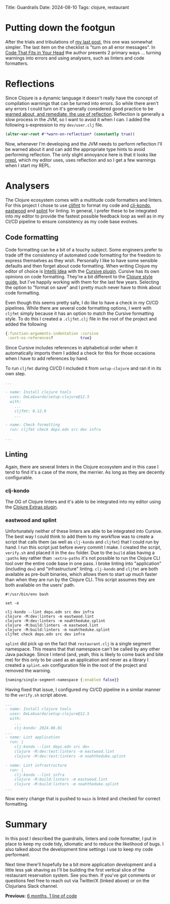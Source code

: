 Title: Guardrails
Date: 2024-08-10
Tags: clojure, restaurant

# Putting down the footgun

After the trials and tribulations of [my last post](6-months-1-line-of-code.html), this one was somewhat simpler. The
last item on the checklist is "turn on all error messages". In
[Code That Fits in Your Head](https://www.oreilly.com/library/view/code-that-fits/9780137464302/) the author presents
2 primary ways ... turning warnings into errors and using analysers, such as linters and code formatters.

# Reflections

Since Clojure is a dynamic language it doesn't really have the concept of compilation warnings that can be turned into
errors. So while there aren't any errors I could turn on it's generally considered good practice to be [warned about,
and remediate, the use of reflection](https://cuddly-octo-palm-tree.com/posts/2022-02-20-opt-clj-6/). Reflection is
generally a slow process in the JVM, so I want to avoid it when I can. I added the following s-expression to my
`dev/user.clj` file.

```clojure
(alter-var-root #'*warn-on-reflection* (constantly true))
```

Now, whenever I'm developing and the JVM needs to perform reflection I'll be warned about it and can add the appropriate
type hints to avoid performing reflection. The only slight annoyance here is that it looks like
[nrepl](https://github.com/nrepl/nREPL), which my editor uses, uses reflection and so I get a few warnings when I start
my REPL.

# Analysers

The Clojure ecosystem comes with a multitude code formatters and linters. For this project I chose to use
[cljfmt](https://github.com/weavejester/cljfmt) to format my code and
[clj-kondo](https://github.com/clj-kondo/clj-kondo), [eastwood](https://github.com/jonase/eastwood) and
[splint](https://github.com/noahtheduke/splint) for linting. In general, I prefer these to be integrated into my editor
to provide the fastest possible feedback loop as well as in my CI/CD pipeline to ensure consistency as my code base
evolves. 

## Code formatting

Code formatting can be a bit of a touchy subject. Some engineers prefer to trade off the consistency of automated code
formatting for the freedom to express themselves as they wish. Personally I like to have some sensible defaults and then
forget about code formatting. When writing Clojure my editor of choice is
[Intellij Idea](https://www.jetbrains.com/idea/) with the [Cursive plugin](https://cursive-ide.com/). Cursive has its
own opinions on code formatting. They're a bit different to the [Clojure style guide](https://guide.clojure.style/), but
I've happily working with them for the last few years. Selecting the option to "format on save" and I pretty much never
have to think about code formatting.

Even though this seems pretty safe, I do like to have a check in my CI/CD pipelines. While there are several code
formatting options, I went with `cljfmt` simply because it has an option to match the Cursive formatting style. To do
this I created a `.cljfmt.clj` file in the root of the project and added the following

```clojure
{:function-arguments-indentation :cursive
 :sort-ns-references?            true}
```

Since Cursive includes references in alphabetical order when it automatically imports them I added a check for this for
those occasions when I have to add references by hand.

To run `cljfmt` during CI/CD I included it from `setup-clojure` and ran it in its own step.

```yaml
...

- name: Install clojure tools
  uses: DeLaGuardo/setup-clojure@12.5
  with:
    ...
    cljfmt: 0.12.0
    ...

- name: Check formatting
  run: cljfmt check deps.edn src dev infra

...
```

## Linting

Again, there are several linters in the Clojure ecosystem and in this case I tend to find it's a case of the more, the
merrier. As long as they are decently configurable.

### clj-kondo

The OG of Clojure linters and it's able to be integrated into my editor using the
[Clojure Extras plugin](https://github.com/brcosta/clj-extras-plugin).

### eastwood and splint

Unfortunately neither of these linters are able to be integrated into Cursive. The best way I could think to add them
to my workflow was to create a script that calls them (as well as `clj-kondo` and `cljfmt`) that I could run by hand. I
run this script just before every commit I make. I created the script, `verify.sh` and placed it in the `dev` folder.
Due to the `build` alias having a `:paths` key rather than `:extra-paths` it's not possible to run the Clojure CLI tool
over the entire code base in one pass. I broke linting into "application" (including `dev`) and "infrastructure"
linting. `clj-kondo` and `cljfmt` are both available as pre-built binaries, which allows them to start up much faster
than when they are run by the Clojure CLI. This script assumes they are both available on the users' path.

```shell
#!/usr/bin/env bash

set -e

clj-kondo --lint deps.edn src dev infra
clojure -M:dev:linters -m eastwood.lint
clojure -M:dev:linters -m noahtheduke.splint
clojure -M:build:linters -m eastwood.lint
clojure -M:build:linters -m noahtheduke.splint
cljfmt check deps.edn src dev infra
```

`splint` did pick up on the fact that `restaurant.clj` is a single segment namespace. This means that that namespace
can't be called by any other Java package. Since I intend (and, yeah, this is likely to come back and bite me) for this
only to be used as an application and never as a library I created a `splint.edn` configuration file in the root of the
project and removed the warning.

```clojure
{naming/single-segment-namespace {:enabled false}}
```

Having fixed that issue, I configured my CI/CD pipeline in a similar manner to the `verify.sh` script above.

```yaml
...
- name: Install clojure tools
  uses: DeLaGuardo/setup-clojure@12.5
  with:
    ...
    clj-kondo: 2024.08.01
...
- name: Lint application
  run: |
    clj-kondo --lint deps.edn src dev
    clojure -M:dev:test:linters -m eastwood.lint
    clojure -M:dev:test:linters -m noahtheduke.splint

- name: Lint infrastructure
  run: |
    clj-kondo --lint infra
    clojure -M:build:linters -m eastwood.lint
    clojure -M:build:linters -m noahtheduke.splint
...
```

Now every change that is pushed to `main` is linted and checked for correct formatting.

# Summary

In this post I described the guardrails, linters and code formatter, I put in place to keep my code tidy, idiomatic and
to reduce the likelihood of bugs. I also talked about the development time settings I use to keep my code performant.

Next time there'll hopefully be a bit more application development and a little less yak shaving as I'll be building the
first vertical slice of the restaurant reservation system. See you then. If you've got comments or questions feel free
to reach out via Twitter/X (linked above) or on the Clojurians Slack channel.

**Previous:** [6 months, 1 line of code](./6-months-1-line-of-code.html)
